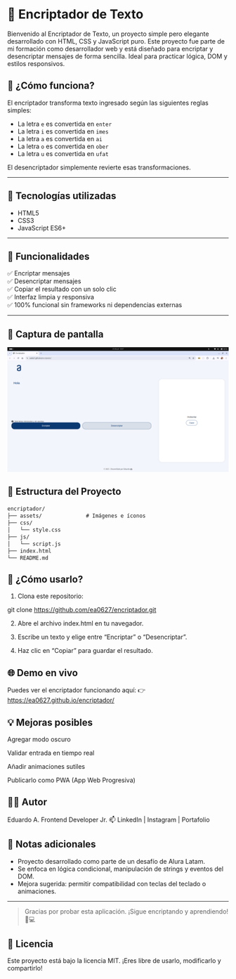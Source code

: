 # 🔐 Encriptador de Texto

Bienvenido al Encriptador de Texto, un proyecto simple pero elegante desarrollado con HTML, CSS y JavaScript puro. Este proyecto fue parte de mi formación como desarrollador web y está diseñado para encriptar y desencriptar mensajes de forma sencilla. Ideal para practicar lógica, DOM y estilos responsivos.

## 🧠 ¿Cómo funciona?

El encriptador transforma texto ingresado según las siguientes reglas simples:

- La letra `e` es convertida en `enter`
- La letra `i` es convertida en `imes`
- La letra `a` es convertida en `ai`
- La letra `o` es convertida en `ober`
- La letra `u` es convertida en `ufat`

El desencriptador simplemente revierte esas transformaciones.

---

## 🚀 Tecnologías utilizadas

- HTML5
- CSS3
- JavaScript ES6+

---

## 🎯 Funcionalidades

✅ Encriptar mensajes  
✅ Desencriptar mensajes  
✅ Copiar el resultado con un solo clic  
✅ Interfaz limpia y responsiva  
✅ 100% funcional sin frameworks ni dependencias externas

---

## 📸 Captura de pantalla

![Vista previa](./assets/encriptador.png)

## 📁 Estructura del Proyecto

```
encriptador/
├── assets/              # Imágenes e íconos
├── css/
│   └── style.css
├── js/
│   └── script.js
├── index.html
└── README.md
```


## 🧪 ¿Cómo usarlo?

1. Clona este repositorio:

git clone https://github.com/ea0627/encriptador.git

2. Abre el archivo index.html en tu navegador.

3. Escribe un texto y elige entre “Encriptar” o “Desencriptar”.

4. Haz clic en “Copiar” para guardar el resultado.

## 🌐 Demo en vivo

Puedes ver el encriptador funcionando aquí:
👉 https://ea0627.github.io/encriptador/

## 💡 Mejoras posibles
 Agregar modo oscuro

 Validar entrada en tiempo real

 Añadir animaciones sutiles

 Publicarlo como PWA (App Web Progresiva)

## 👨‍💻 Autor
Eduardo A.
Frontend Developer Jr.
📫 LinkedIn | Instagram | Portafolio

## 📌 Notas adicionales

- Proyecto desarrollado como parte de un desafío de Alura Latam.
- Se enfoca en lógica condicional, manipulación de strings y eventos del DOM.
- Mejora sugerida: permitir compatibilidad con teclas del teclado o animaciones.

---

> Gracias por probar esta aplicación. ¡Sigue encriptando y aprendiendo! 🔐💻

## 📄 Licencia
Este proyecto está bajo la licencia MIT.
¡Eres libre de usarlo, modificarlo y compartirlo!
